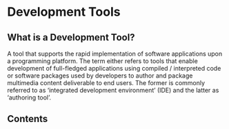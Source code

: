 # Development Tools

## What is a Development Tool?
A tool that supports the rapid implementation of software applications upon a programming platform. The term either refers to tools that enable development of full-fledged applications using compiled / interpreted code or software packages used by developers to author and package multimedia content deliverable to end users. The former is commonly referred to as ‘integrated development environment’ (IDE) and the latter as ‘authoring tool’.

## Contents